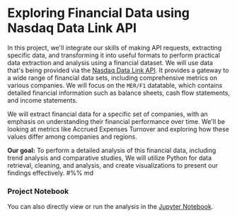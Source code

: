 # Exploring Financial Data using Nasdaq Data Link API

In this project, we'll integrate our skills of making API requests, extracting specific data, and transforming it into useful formats to perform practical data extraction and analysis using a financial dataset. We will use data that's being provided via the [Nasdaq Data Link API](https://docs.data.nasdaq.com/docs/in-depth-usage-1). It provides a gateway to a wide range of financial data sets, including comprehensive metrics on various companies. We will focus on the `MER/F1` datatable, which contains detailed financial information such as balance sheets, cash flow statements, and income statements.

We will extract financial data for a specific set of companies, with an emphasis on understanding their financial performance over time. We'll be looking at metrics like Accrued Expenses Turnover and exploring how these values differ among companies and regions.

**Our goal:** To perform a detailed analysis of this financial data, including trend analysis and comparative studies, We will utilize Python for data retrieval, cleaning, and analysis, and create visualizations to present our findings effectively.
#%% md

### Project Notebook

You can also directly view or run the analysis in the [Jupyter Notebook](https://github.com/timmueller0/data_projects_misc/blob/main/projects/guided_project9_nasdaq_api_analysis/Guided_project9%20-%20NASDAQ%20API%20analysis.ipynb).



